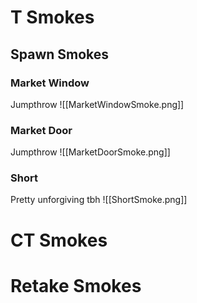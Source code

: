 # T Smokes
## Spawn Smokes
### Market Window
Jumpthrow
![[MarketWindowSmoke.png]]
### Market Door
Jumpthrow
![[MarketDoorSmoke.png]]
### Short
Pretty unforgiving tbh
![[ShortSmoke.png]]
# CT Smokes
# Retake Smokes
